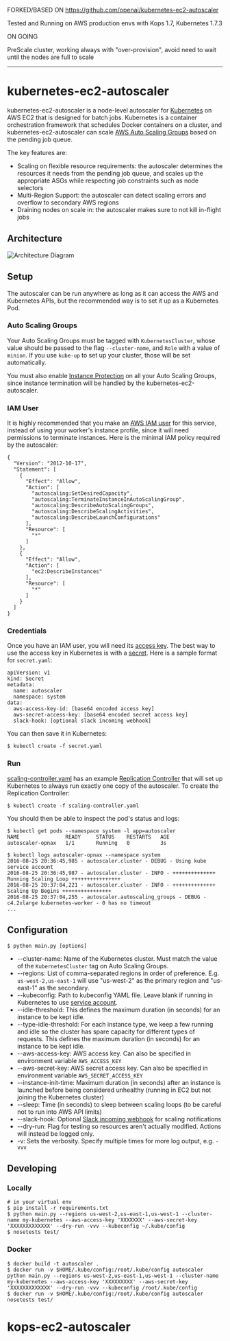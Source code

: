 FORKED/BASED ON https://github.com/openai/kubernetes-ec2-autoscaler

Tested and Running on AWS production envs with Kops 1.7, Kubernetes 1.7.3



ON GOING

PreScale cluster, working always with "over-provision", avoid need to wait until the nodes are full to scale












-------------
# kubernetes-ec2-autoscaler

kubernetes-ec2-autoscaler is a node-level autoscaler for [Kubernetes](http://kubernetes.io/)
on AWS EC2 that is designed for batch jobs. Kubernetes is a container orchestration framework
that schedules Docker containers on a cluster, and kubernetes-ec2-autoscaler can scale
[AWS Auto Scaling Groups](http://docs.aws.amazon.com/autoscaling/latest/userguide/WhatIsAutoScaling.html)
based on the pending job queue.

The key features are:
- Scaling on flexible resource requirements: the autoscaler determines the resources it needs
from the pending job queue, and scales up the appropriate ASGs while respecting job
constraints such as node selectors
- Multi-Region Support: the autoscaler can detect scaling errors and overflow to secondary
AWS regions
- Draining nodes on scale in: the autoscaler makes sure to not kill in-flight jobs

## Architecture

![Architecture Diagram](docs/kubernetes-ec2-autoscaler-2.png)

## Setup

The autoscaler can be run anywhere as long as it can access the AWS
and Kubernetes APIs, but the recommended way is to set it up as a
Kubernetes Pod.

### Auto Scaling Groups
Your Auto Scaling Groups must be tagged with `KubernetesCluster`, whose value should be passed
to the flag `--cluster-name`, and `Role` with a value of `minion`. If you use `kube-up` to set
up your cluster, those will be set automatically.

You must also enable [Instance Protection](http://docs.aws.amazon.com/autoscaling/latest/userguide/as-instance-termination.html#instance-protection) on all your Auto Scaling Groups, since instance
termination will be handled by the kubernetes-ec2-autoscaler.

### IAM User
It is highly recommended that you make an [AWS IAM user](http://docs.aws.amazon.com/IAM/latest/UserGuide/id_users.html)
for this service, instead of using your worker's instance profile,
since it will need permissions to terminate instances.
Here is the minimal IAM policy required by the autoscaler:
```
{
  "Version": "2012-10-17",
  "Statement": [
    {
      "Effect": "Allow",
      "Action": [
        "autoscaling:SetDesiredCapacity",
        "autoscaling:TerminateInstanceInAutoScalingGroup",
        "autoscaling:DescribeAutoScalingGroups",
        "autoscaling:DescribeScalingActivities",
        "autoscaling:DescribeLaunchConfigurations"
      ],
      "Resource": [
        "*"
      ]
    },
    {
      "Effect": "Allow",
      "Action": [
        "ec2:DescribeInstances"
      ],
      "Resource": [
        "*"
      ]
    }
  ]
}
```

### Credentials
Once you have an IAM user, you will need its [access key](http://docs.aws.amazon.com/IAM/latest/UserGuide/id_credentials_access-keys.html).
The best way to use the access key in Kubernetes is with a [secret](http://kubernetes.io/docs/user-guide/secrets/).
Here is a sample format for `secret.yaml`:
```
apiVersion: v1
kind: Secret
metadata:
  name: autoscaler
  namespace: system
data:
  aws-access-key-id: [base64 encoded access key]
  aws-secret-access-key: [base64 encoded secret access key]
  slack-hook: [optional slack incoming webhook]
```
You can then save it in Kubernetes:
```
$ kubectl create -f secret.yaml
```

### Run
[scaling-controller.yaml](scaling-controller.yaml) has an example
[Replication Controller](http://kubernetes.io/docs/user-guide/replication-controller/)
that will set up Kubernetes to always run exactly one copy of the autoscaler.
To create the Replication Controller:
```
$ kubectl create -f scaling-controller.yaml
```
You should then be able to inspect the pod's status and logs:
```
$ kubectl get pods --namespace system -l app=autoscaler
NAME               READY     STATUS    RESTARTS   AGE
autoscaler-opnax   1/1       Running   0          3s

$ kubectl logs autoscaler-opnax --namespace system
2016-08-25 20:36:45,985 - autoscaler.cluster - DEBUG - Using kube service account
2016-08-25 20:36:45,987 - autoscaler.cluster - INFO - ++++++++++++++ Running Scaling Loop ++++++++++++++++
2016-08-25 20:37:04,221 - autoscaler.cluster - INFO - ++++++++++++++ Scaling Up Begins ++++++++++++++++
2016-08-25 20:37:04,255 - autoscaler.autoscaling_groups - DEBUG - c4.2xlarge kubernetes-worker - 0 has no timeout
...
```

## Configuration

```
$ python main.py [options]
```

- --cluster-name: Name of the Kubernetes cluster. Must match the value of the `KubernetesCluster` tag on Auto Scaling Groups.
- --regions: List of comma-separated regions in order of preference. E.g. `us-west-2,us-east-1` will use "us-west-2" as the
primary region and "us-east-1" as the secondary.
- --kubeconfig: Path to kubeconfig YAML file. Leave blank if running in Kubernetes to use [service account](http://kubernetes.io/docs/user-guide/service-accounts/).
- --idle-threshold: This defines the maximum duration (in seconds) for an instance to be kept idle.
- --type-idle-threshold: For each instance type, we keep a few running and idle so the cluster has spare capacity for different types of requests. This defines the maximum duration (in seconds) for an instance to be kept idle.
- --aws-access-key: AWS access key. Can also be specified in environment variable `AWS_ACCESS_KEY`
- --aws-secret-key: AWS secret access key. Can also be specified in environment variable `AWS_SECRET_ACCESS_KEY`
- --instance-init-time: Maximum duration (in seconds) after an instance is launched before being considered unhealthy (running in EC2 but not joining the Kubernetes cluster)
- --sleep: Time (in seconds) to sleep between scaling loops (to be careful not to run into AWS API limits)
- --slack-hook: Optional [Slack incoming webhook](https://api.slack.com/incoming-webhooks) for scaling notifications
- --dry-run: Flag for testing so resources aren't actually modified. Actions will instead be logged only.
- -v: Sets the verbosity. Specify multiple times for more log output, e.g. `-vvv`



## Developing

### Locally
```
# in your virtual env
$ pip install -r requirements.txt
$ python main.py --regions us-west-2,us-east-1,us-west-1 --cluster-name my-kubernetes --aws-access-key 'XXXXXXX' --aws-secret-key 'XXXXXXXXXXXXX' --dry-run -vvv --kubeconfig ~/.kube/config
$ nosetests test/
```

### Docker
```
$ docker build -t autoscaler .
$ docker run -v $HOME/.kube/config:/root/.kube/config autoscaler python main.py --regions us-west-2,us-east-1,us-west-1 --cluster-name my-kubernetes --aws-access-key 'XXXXXXXXX' --aws-secret-key 'XXXXXXXXXXXXX' --dry-run -vvv --kubeconfig /root/.kube/config
$ docker run -v $HOME/.kube/config:/root/.kube/config autoscaler nosetests test/
```
# kops-ec2-autoscaler

